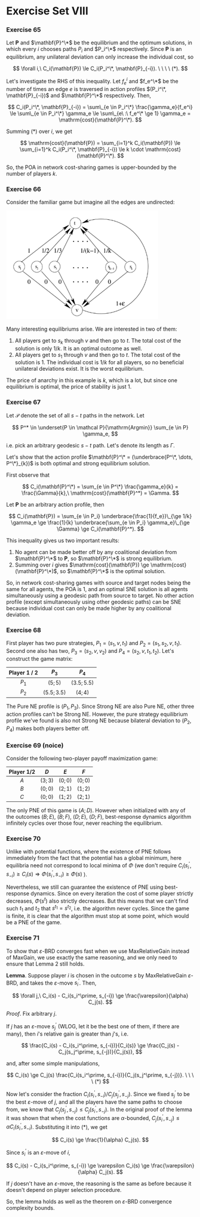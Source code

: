 # Exercise Set VIII

### Exercise 65

Let $\mathbf{P}$ and $\mathbf{P}^\*$ be the equilibrium and the optimum solutions, in which every $i$ chooses paths $P_i$ and $P_i^\*$ respectively.
Since $\mathbf{P}$ is an equilibrium, any unilateral deviation can only increase the individual cost, so

$$
\forall i,\ C_i(\mathbf{P}) \le C_i(P_i^\*, \mathbf{P}_{-i}). \ \ \ \ (*).
$$

Let's investigate the RHS of this inequality.
Let $f_e^i$ and $f_e^\*$ be the number of times an edge $e$ is traversed in action profiles $(P_i^\*, \mathbf{P}_{-i})$ and $\mathbf{P}^\*$ respectively.
Then,

$$
C_i(P_i^\*, \mathbf{P}_{-i}) 
    = \sum\_{e \in P_i^\*} \frac{\gamma_e}{f_e^i} 
    \le \sum\_{e \in P_i^\*} \gamma_e
    \le \sum\_{e\ :\ f_e^\* \ge 1} \gamma_e
    = \mathrm{cost}(\mathbf{P}^\*).
$$

Summing (*) over $i$, we get

$$
\mathrm{cost}(\mathbf{P})
    = \sum_{i=1}^k C_i(\mathbf{P})
    \le \sum_{i=1}^k C_i(P_i^\*, \mathbf{P}_{-i})
    \le k \cdot \mathrm{cost}(\mathbf{P}^\*).
$$

So, the POA in network cost-sharing games is upper-bounded by the number of players $k$.

### Exercise 66

Consider the familiar game but imagine all the edges are undirected:

<img src="../assets/ex_17_2.png" style="zoom: 67%;" />

Many interesting equilibriums arise. We are interested in two of them:
1. All players get to $s_k$ through $v$ and then go to $t$. The total cost of the solution is only $1/k$. It is an optimal outcome as well.
2. All players get to $s_1$ through $v$ and then go to $t$. The total cost of the solution is $1$. The individual cost is $1/k$ for all players, so no beneficial unilateral deviations exist. It is the worst equilibrium.

The price of anarchy in this example is $k$, which is a lot, but since one equilibrium is optimal, the price of stability is just $1$.

### Exercise 67

Let $\mathcal P$ denote the set of all $s-t$ paths in the network. Let

$$
P^* \in \underset{P \in \mathcal P}{\mathrm{Argmin}} \sum_{e \in P} \gamma_e,
$$

i.e. pick an arbitrary geodesic $s-t$ path. Let's denote its length as $\Gamma$.

Let's show that the action profile $\mathbf{P}^\* = (\underbrace{P^\*, \dots, P^\*}_{k})$ is both optimal and strong equilibrium solution.

First observe that

$$
C_i(\mathbf{P}^\*) = \sum_{e \in P^\*} \frac{\gamma_e}{k} = \frac{\Gamma}{k},\
\mathrm{cost}(\mathbf{P}^*) = \Gamma.
$$

Let $\mathbf{P}$ be an arbitrary action profile, then

$$
C_i(\mathbf{P})
    = \sum_{e \in P_i} \underbrace{\frac{1}{f_e}}\_{\ge 1/k} \gamma_e
    \ge \frac{1}{k} \underbrace{\sum_{e \in P_i} \gamma_e}\_{\ge \Gamma}
    \ge C_i(\mathbf{P}^*).
$$

This inequality gives us two important results:
1. No agent can be made better off by any coalitional deviation from $\mathbf{P}^\*$ to $\mathbf{P},$ so $\mathbf{P}^\*$ is strong equilibrium.
2. Summing over $i$ gives $\mathrm{cost}(\mathbf{P}) \ge \mathrm{cost}(\mathbf{P}^\*)$, so $\mathbf{P}^\*$ is the optimal solution.

So, in network cost-sharing games with source and target nodes being the same for all agents, the POA is $1$, and an optimal SNE solution is all agents simultaneously using a geodesic path from source to target.
No other action profile (except simultaneously using other geodesic paths) can be SNE because individual cost can only be made higher by any coalitional deviation.

### Exercise 68

First player has two pure strategies, $P_1 = (s_1, v, t_1)$ and $P_2 = (s_1, s_2, v, t_1)$. Second one also has two, $P_3 = (s_2, v, v_2)$ and $P_4 = (s_2, v, t_1, t_2)$. Let's construct the game matrix:

| Player 1 / 2 |    $P_3$     |    $P_4$     |
| :----------: | :----------: | :----------: |
|    $P_1$     |   $(5; 5)$   | $(3.5; 5.5)$ |
|    $P_2$     | $(5.5; 3.5)$ |   $(4; 4)$   |

The Pure NE profile is $(P_1, P_3)$. Since Strong NE are also Pure NE, other three action profiles can't be Strong NE.
However, the pure strategy equilibrium profile we've found is also not Strong NE because bilateral deviation to $(P_2, P_4)$ makes both players better off.

### Exercise 69 (noice)

Consider the following two-player payoff maximization game:

| Player 1/2 |   $D$    |   $E$    |   $F$    |
| :--------: | :------: | :------: | :------: |
|    $A$     | $(3; 3)$ | $(0; 0)$ | $(0; 0)$ |
|    $B$     | $(0; 0)$ | $(2; 1)$ | $(1; 2)$ |
|    $C$     | $(0; 0)$ | $(1; 2)$ | $(2; 1)$ |

The only PNE of this game is $(A; D)$.
However when initialized with any of the outcomes $(B; E)$, $(B; F)$, $(D; E)$, $(D; F)$, best-response dynamics algorithm infinitely cycles over those four, never reaching the equilibrium.

### Exercise 70

Unlike with potential functions, where the existence of PNE follows immediately from the fact that the potential has a global minimum, here equilibria need not correspond to local minima of $\Phi$ (we don't require $C_i(s_i^\prime, s_{-i}) \ge C_i(s) \Rightarrow \Phi(s_i^\prime, s_{-i}) \ge \Phi(s)$ ).

Nevertheless, we still can guarantee the existence of PNE using best-response dynamics.
Since on every iteration the cost of some player strictly decreases, $\Phi(s^t)$ also strictly decreases.
But this means that we can't find such $t_1$ and $t_2$ that $s^{t_1} = s^{t_2}$, i.e. the algorithm never cycles.
Since the game is finite, it is clear that the algorithm must stop at some point, which would be a PNE of the game.

### Exercise 71

To show that $\varepsilon$-BRD converges fast when we use MaxRelativeGain instead of MaxGain, we use exactly the same reasoning, and we only need to ensure that Lemma 2 still holds.

**Lemma**. 
Suppose player $i$ is chosen in the outcome $s$ by MaxRelativeGain $\varepsilon$-BRD, and takes the $\varepsilon$-move $s_i^\prime$. Then,

$$
\forall j,\ C_i(s) - C_i(s_i^\prime, s_{-i}) \ge \frac{\varepsilon}{\alpha} C_j(s).
$$

*Proof*. Fix arbitrary $j$.

If $j$ has an $\varepsilon$-move $s_j^\prime$ (WLOG, let it be the best one of them, if there are many), then $i$'s relative gain is greater than $j$'s, i.e.

$$
\frac{C_i(s) - C_i(s_i^\prime, s_{-i})}{C_i(s)} \ge \frac{C_j(s) - C_j(s_j^\prime, s_{-j})}{C_j(s)},
$$

and, after some simple manipulations,

$$
C_i(s) \ge C_j(s) \frac{C_i(s_i^\prime, s_{-i})}{C_j(s_j^\prime, s_{-j})}. \ \ \ \ (*)
$$

Now let's consider the fraction $C_i(s_i^\prime, s_{-i}) / C_j(s_j^\prime, s_{-j})$.
Since we fixed $s_j^\prime$ to be the best $\varepsilon$-move of $j$, and all the players have the same paths to choose from, we know that $C_j(s_j^\prime, s_{-j}) \le C_j(s_i^\prime, s_{-j})$.
In the original proof of the lemma it was shown that when the cost functions are $\alpha$-bounded, $C_j(s_i^\prime, s_{-j}) \le \alpha C_i(s_i^\prime, s_{-i})$.
Substituting it into (*), we get

$$
C_i(s) \ge \frac{1}{\alpha} C_j(s).
$$

Since $s_i^\prime$ is an $\varepsilon$-move of $i$,

$$
C_i(s) - C_i(s_i^\prime, s_{-i}) \ge \varepsilon C_i(s) \ge \frac{\varepsilon}{\alpha} C_j(s).
$$

If $j$ doesn't have an $\varepsilon$-move, the reasoning is the same as before because it doesn't depend on player selection procedure. 

So, the lemma holds as well as the theorem on $\varepsilon$-BRD convergence complexity bounds.
